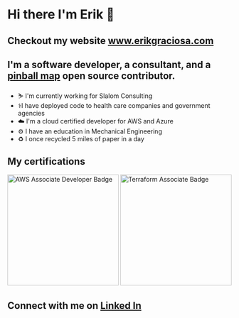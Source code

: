 # Hi there I'm Erik 👋

## Checkout my website www.erikgraciosa.com
## I'm a software developer, a consultant, and a [pinball map](https://github.com/pinballmap/pbm-react) open source contributor.

- ⛷ I'm currently working for Slalom Consulting
- ⚕️I have deployed code to health care companies and government agencies
- ☁️ I'm a cloud certified developer for AWS and Azure
- ⚙️ I have an education in Mechanical Engineering
- ♻️ I once recycled 5 miles of paper in a day

## My certifications
<a href="https://www.credly.com/badges/2f9dbcb4-86a1-4ea8-a35b-c10b72f84fec"><img src="https://images.credly.com/size/250x250/images/b9feab85-1a43-4f6c-99a5-631b88d5461b/image.png" width="250" height="250" alt="AWS Associate Developer Badge"><a/>
<a href="https://www.credly.com/badges/6004d179-89d7-4426-907d-f7d017b9c8ae/public_url"><img src="https://www.datocms-assets.com/2885/1645553469-hcta0-badge.png" width="250" height="250" alt="Terraform Associate Badge"><a/>

## Connect with me on [Linked In](https://www.linkedin.com/in/erikgraciosa/)

<!--
**ErikGraciosa/ErikGraciosa** is a ✨ _special_ ✨ repository because its `README.md` (this file) appears on your GitHub profile.

Here are some ideas to get you started:

- 🔭 I’m currently working on ...
- 🌱 I’m currently learning ...
- 👯 I’m looking to collaborate on ...
- 🤔 I’m looking for help with ...
- 💬 Ask me about ...
- 📫 How to reach me: ...
- 😄 Pronouns: ...
- ⚡ Fun fact: ...
-->
